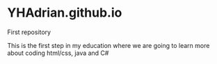 # YHAdrian.github.io
First repository 

This is the first step in my education where we are going to learn more about coding html/css, java and C#
